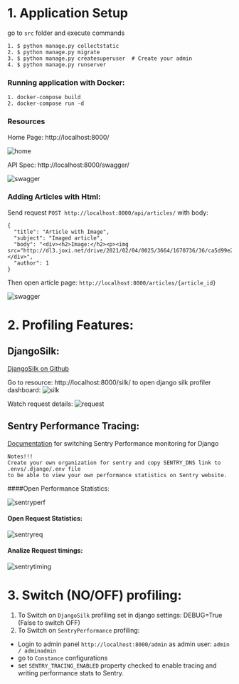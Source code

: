 # 1. Application Setup
go to `src` folder and execute commands
``` 
1. $ python manage.py collectstatic
2. $ python manage.py migrate
3. $ python manage.py createsuperuser  # Create your admin
4. $ python manage.py runserver
```

### Running application with Docker:
```
1. docker-compose build
2. docker-compose run -d
```

### Resources

Home Page: http://localhost:8000/

![home](http://dl4.joxi.net/drive/2021/02/03/0025/3664/1670736/36/b7a4225d3a.jpg)

API Spec: http://localhost:8000/swagger/

![swagger](http://dl3.joxi.net/drive/2021/02/04/0025/3664/1670736/36/ca5d99e269.jpg)

### Adding Articles with Html:
Send request `POST http://localhost:8000/api/articles/` with body:
```
{
  "title": "Article with Image",
  "subject": "Imaged article",
  "body": "<div><h2>Image:</h2><p><img src="http://dl3.joxi.net/drive/2021/02/04/0025/3664/1670736/36/ca5d99e269.jpg"></div>",
  "author": 1
}
```
Then open article page: `http://localhost:8000/articles/{article_id}`

![swagger](http://dl4.joxi.net/drive/2021/02/04/0025/3664/1670736/36/1c9692c74b.jpg)


# 2. Profiling Features:

## DjangoSilk:

[DjangoSilk on Github](https://github.com/jazzband/django-silk)

Go to resource: http://localhost:8000/silk/ to open django silk profiler dashboard:
![silk](http://dl4.joxi.net/drive/2021/02/04/0025/3664/1670736/36/75fdb80f6d.jpg)

Watch request details:
![request](http://dl3.joxi.net/drive/2021/02/04/0025/3664/1670736/36/e2fae1c147.jpg)

## Sentry Performance Tracing:

[Documentation](https://docs.sentry.io/platforms/python/guides/django/performance/) for switching Sentry Performance monitoring for Django

```
Notes!!!
Create your own organization for sentry and copy SENTRY_DNS link to .envs/.django/.env file
to be able to view your own performance statistics on Sentry website.
```

####Open Performance Statistics:

![sentryperf](http://dl3.joxi.net/drive/2021/02/04/0025/3664/1670736/36/eac79d934b.jpg)

#### Open Request Statistics:

![sentryreq](http://dl4.joxi.net/drive/2021/02/04/0025/3664/1670736/36/da2d69a9dc.jpg)

#### Analize Request timings:

![sentrytiming](http://dl3.joxi.net/drive/2021/02/04/0025/3664/1670736/36/30297edaa7.jpg)

# 3. Switch (NO/OFF) profiling:

1. To Switch on `DjangoSilk` profiling set in django settings: DEBUG=True (False to switch OFF)
2. To Switch on `SentryPerformance` profiling:
 * Login to admin panel `http://localhost:8000/admin` as admin user: `admin / adminadmin`
 * go to `Constance` configurations
 * set `SENTRY_TRACING_ENABLED` property checked to enable tracing and writing performance stats to Sentry.